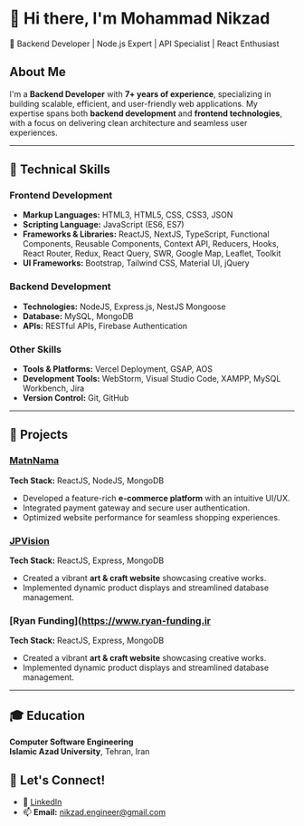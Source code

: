 # 👋 Hi there, I'm Mohammad Nikzad

🚀 Backend Developer | Node.js Expert | API Specialist | React Enthusiast

## About Me

I'm a **Backend Developer** with **7+ years of experience**, specializing in building scalable, efficient, and user-friendly web applications. My expertise spans both **backend development** and **frontend technologies**, with a focus on delivering clean architecture and seamless user experiences.

---

## 🔧 **Technical Skills**

### **Frontend Development**

- **Markup Languages:** HTML3, HTML5, CSS, CSS3, JSON
- **Scripting Language:** JavaScript (ES6, ES7)
- **Frameworks & Libraries:** ReactJS, NextJS, TypeScript, Functional Components, Reusable Components, Context API, Reducers, Hooks, React Router, Redux, React Query, SWR, Google Map, Leaflet, Toolkit
- **UI Frameworks:** Bootstrap, Tailwind CSS, Material UI, jQuery

### **Backend Development**

- **Technologies:** NodeJS, Express.js, NestJS Mongoose
- **Database:** MySQL, MongoDB
- **APIs:** RESTful APIs, Firebase Authentication

### **Other Skills**

- **Tools & Platforms:** Vercel Deployment, GSAP, AOS
- **Development Tools:** WebStorm, Visual Studio Code, XAMPP, MySQL Workbench, Jira
- **Version Control:** Git, GitHub

---

## 🌟 **Projects**

### [MatnNama](https://www.matnnama.ir)

**Tech Stack:** ReactJS, NodeJS, MongoDB

- Developed a feature-rich **e-commerce platform** with an intuitive UI/UX.
- Integrated payment gateway and secure user authentication.
- Optimized website performance for seamless shopping experiences.

### [JPVision](https://www.portal.jpvision.it)

**Tech Stack:** ReactJS, Express, MongoDB

- Created a vibrant **art & craft website** showcasing creative works.
- Implemented dynamic product displays and streamlined database management.

### [Ryan Funding](https://www.ryan-funding.ir

**Tech Stack:** ReactJS, Express, MongoDB

- Created a vibrant **art & craft website** showcasing creative works.
- Implemented dynamic product displays and streamlined database management.

---

## 🎓 **Education**

**Computer Software Engineering**  
**Islamic Azad University**, Tehran, Iran

## 🤝 **Let's Connect!**

- 💼 [LinkedIn](https://www.linkedin.com/in/nikzadme/)
- 📫 **Email:** nikzad.engineer@gmail.com
